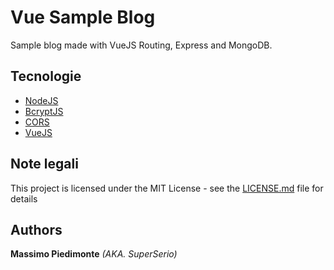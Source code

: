 # Vue Sample Blog

Sample blog made with VueJS Routing, Express and MongoDB.

## Tecnologie

* [NodeJS](https://github.com/nodejs/node)
* [BcryptJS](https://www.npmjs.com/package/bcryptjs)
* [CORS](https://www.npmjs.com/package/cors)
* [VueJS](https://vuejs.org/)

## Note legali

This project is licensed under the MIT License - see the [LICENSE.md]() file for details

 ## Authors
 
 **Massimo Piedimonte** _(AKA. SuperSerio)_
